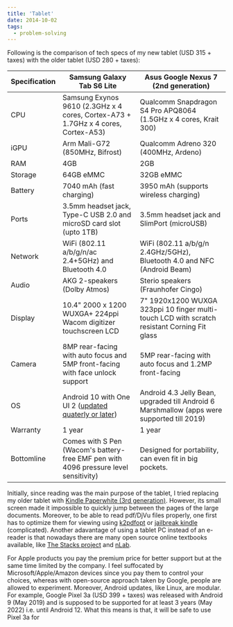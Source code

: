 ```yaml
---
title: 'Tablet'
date: 2014-10-02
tags:
  - problem-solving
---
```


Following is the comparison of tech specs of my new tablet (USD 315 + taxes) with the older tablet (USD 280 + taxes):

| Specification | Samsung Galaxy Tab S6 Lite | Asus Google Nexus 7 (2nd generation) |
| --------------| -------------------------- | ------------------------------------ |
| CPU | Samsung Exynos 9610 (2.3GHz x 4 cores, Cortex-A73 + 1.7GHz x 4 cores, Cortex-A53) | Qualcomm Snapdragon S4 Pro APQ8064 (1.5GHz x 4 cores, Krait 300)|
| iGPU | Arm	Mali-G72 (850MHz, Bifrost) | Qualcomm Adreno 320 (400MHz, Ardeno)|
| RAM | 4GB | 2GB |
| Storage | 64GB eMMC |  32GB eMMC|
| Battery | 7040 mAh (fast charging) | 3950 mAh (supports wireless charging)|
| Ports | 3.5mm headset jack,  Type-C USB 2.0 and microSD card slot (upto 1TB) | 3.5mm headset jack and SlimPort (microUSB)|
| Network | WiFi (802.11 a/b/g/n/ac 2.4+5GHz) and Bluetooth 4.0 | WiFi (802.11 a/b/g/n 2.4GHz/5GHz), Bluetooth 4.0 and NFC (Android Beam)|
| Audio | AKG 2-speakers (Dolby Atmos) | Sterio speakers (Fraunhofer Cingo)|
| Display |10.4"  2000 x 1200 WUXGA+ 224ppi Wacom digitizer touchscreen LCD | 7" 1920x1200 WUXGA 323ppi 10 finger multi-touch LCD with scratch resistant Corning Fit glass| 
| Camera |  8MP rear-facing with auto focus and 5MP front-facing with face unlock support |  5MP rear-facing with auto focus and 1.2MP front-facing |
| OS | Android 10 with One UI 2 ([updated quaterly or later](https://security.samsungmobile.com/workScope.smsb)) | Android 4.3 Jelly Bean, upgraded till Android 6 Marshmallow (apps were supported till 2019)| 
| Warranty | 1 year | 1 year |
| Bottomline | Comes with S Pen (Wacom's battery-free EMF pen with 4096 pressure level sensitivity) | Designed for portability, can even fit in big pockets.|

Initially, since reading was the main purpose of the tablet, I tried replacing my older tablet with [Kindle Paperwhite (3rd generation)](https://en.wikipedia.org/wiki/Amazon_Kindle#Kindle_Paperwhite_(third_generation)). However, its small screen made it impossible to quickly jump between the pages of the large documents. Moreover, to be able to read pdf/DjVu files properly, one first has to optimize them for viewing using [k2pdfopt](https://www.willus.com/k2pdfopt/) or [jailbreak kindle](https://decryptronics.github.io/electronics/2020/07/12/jailbreaking-my-kindle-paperwhite-3.html) (complicated). Another adavantage of using a tablet PC instead of an e-reader is that nowadays there are many open source online textbooks available, like [The Stacks project](https://stacks.math.columbia.edu/) and [nLab](https://ncatlab.org/nlab/show/mathematics).

For Apple products you pay the premium price for better support but at the same time limited by the company. I feel suffocated by Microsoft/Apple/Amazon devices since you pay them to control your choices, whereas with open-source approach taken by Google, people are allowed to experiment. Moreover, Android updates, like Linux, are modular. For example, Google Pixel 3a (USD 399 + taxes) was released with Android 9 (May 2019) and is supposed to be supported for at least 3 years (May 2022) i.e. until Android 12. What this means is that, it will be safe to use Pixel 3a for 
